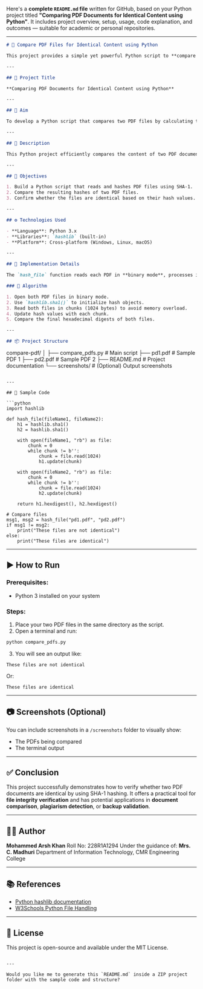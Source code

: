 Here's a **complete `README.md` file** written for GitHub, based on your Python project titled **"Comparing PDF Documents for Identical Content using Python"**. It includes project overview, setup, usage, code explanation, and outcomes — suitable for academic or personal repositories.

---

```markdown
# 📄 Compare PDF Files for Identical Content using Python

This project provides a simple yet powerful Python script to **compare two PDF files** and determine whether their contents are identical by generating and comparing **SHA-1 hashes**.

---

## 🎯 Project Title

**Comparing PDF Documents for Identical Content using Python**

---

## 🧠 Aim

To develop a Python script that compares two PDF files by calculating their cryptographic hash values and identifying whether they are identical.

---

## 📝 Description

This Python project efficiently compares the content of two PDF documents using the SHA-1 hashing algorithm. It calculates a unique hash for each file and checks if the files match by comparing these hashes. This approach is lightweight, reliable, and works regardless of the PDF file size or complexity.

---

## 🎯 Objectives

1. Build a Python script that reads and hashes PDF files using SHA-1.
2. Compare the resulting hashes of two PDF files.
3. Confirm whether the files are identical based on their hash values.

---

## ⚙️ Technologies Used

- **Language**: Python 3.x
- **Libraries**: `hashlib` (built-in)
- **Platform**: Cross-platform (Windows, Linux, macOS)

---

## 🧪 Implementation Details

The `hash_file` function reads each PDF in **binary mode**, processes it in **1024-byte chunks**, and generates a **SHA-1 hash**. After both files are hashed, their hex-digests are compared.

### 🔁 Algorithm

1. Open both PDF files in binary mode.
2. Use `hashlib.sha1()` to initialize hash objects.
3. Read both files in chunks (1024 bytes) to avoid memory overload.
4. Update hash values with each chunk.
5. Compare the final hexadecimal digests of both files.

---

## 📦 Project Structure

```

compare-pdf/
│
├── compare\_pdfs.py           # Main script
├── pd1.pdf                   # Sample PDF 1
├── pd2.pdf                   # Sample PDF 2
├── README.md                 # Project documentation
└── screenshots/              # (Optional) Output screenshots

````

---

## 🧾 Sample Code

```python
import hashlib

def hash_file(fileName1, fileName2):
    h1 = hashlib.sha1()
    h2 = hashlib.sha1()

    with open(fileName1, "rb") as file:
        chunk = 0
        while chunk != b'':
            chunk = file.read(1024)
            h1.update(chunk)

    with open(fileName2, "rb") as file:
        chunk = 0
        while chunk != b'':
            chunk = file.read(1024)
            h2.update(chunk)

    return h1.hexdigest(), h2.hexdigest()

# Compare files
msg1, msg2 = hash_file("pd1.pdf", "pd2.pdf")
if msg1 != msg2:
    print("These files are not identical")
else:
    print("These files are identical")
````

---

## ▶️ How to Run

### Prerequisites:

* Python 3 installed on your system

### Steps:

1. Place your two PDF files in the same directory as the script.
2. Open a terminal and run:

```bash
python compare_pdfs.py
```

3. You will see an output like:

```
These files are not identical
```

Or:

```
These files are identical
```

---

## 📷 Screenshots (Optional)

You can include screenshots in a `/screenshots` folder to visually show:

* The PDFs being compared
* The terminal output

---

## ✅ Conclusion

This project successfully demonstrates how to verify whether two PDF documents are identical by using SHA-1 hashing. It offers a practical tool for **file integrity verification** and has potential applications in **document comparison**, **plagiarism detection**, or **backup validation**.

---

## 👨‍💻 Author

**Mohammed Arsh Khan**
Roll No: 228R1A1294
Under the guidance of: **Mrs. C. Madhuri**
Department of Information Technology, CMR Engineering College

---

## 📚 References

* [Python hashlib documentation](https://docs.python.org/3/library/hashlib.html)
* [W3Schools Python File Handling](https://www.w3schools.com/python/python_file_handling.asp)

---

## 🔖 License

This project is open-source and available under the MIT License.

```

---

Would you like me to generate this `README.md` inside a ZIP project folder with the sample code and structure?
```
